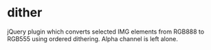 dither
======
jQuery plugin which converts selected IMG elements from RGB888 to RGB555 using ordered dithering. Alpha channel is left alone.
